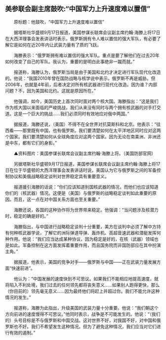 ## 美参联会副主席鼓吹:“中国军力上升速度难以置信”
　　原标题：他鼓吹，“中国军力上升速度难以置信”

　　据塔斯社华盛顿9月17日报道，美国参谋长联席会议副主席约翰·海滕上将17日在大西洋理事会发表讲话时表示，俄罗斯拥有令人难以置信的强大军队，有必要了解它是如何在近20年内让武装力量有了质的飞跃。

　　海滕表示：“俄罗斯拥有难以置信的强大军队。重点是要了解他们在过去20年如何改变了自己的军队。我认为，重要的是明白此事绝非一蹴而就。”

　　报道称，海滕认为，俄罗斯当局是由于美国和北约才决定进行军队现代化改造的。他说：“我国2010年曾在国防战略与核学说中表示，俄罗斯不再是威胁。但2006年，也就是4年前，后者决定对所有核武器进行现代化改造。因为谁？内部问题？不，因为美国和北约。这就是原因所在。”

　　他强调，如今，美国历史上首次同时面对两个核大国。海滕指出：“这是我们作为核大国以来面临的严峻挑战，我们从来没有同时与两个拥有核武器的对手打交道。这是一个巨大的挑战……我们必须同时有效地应对俄中两国。”

　　据报道，海滕还说，（美国）不得不在全世界对抗莫斯科和北京。他表示：“往西看——那里既有中国，也有俄罗斯。我们要清楚如何在太平洋地区同时应对这两个国家。我们要清楚如何从全球角度应对这两个国家。因为无论在南美洲、非洲还是中东，都有它们的身影。”

　　▲资料图片：美国参谋长联席会议副主席约翰·海滕上将。（美国防部官网）

　　另据塔斯社华盛顿9月17日报道，美国参谋长联席会议副主席约翰·海滕上将17日在位于华盛顿的大西洋理事会发表讲话时说，美国认为它与俄罗斯之间的军备控制协议和美俄战略稳定谈判对世界稳定具有重要意义。

　　报道援引海滕的话说：“你们应该知道别国核武器的情况，而他们也应该知道你们的（核武器）情况。这便是（美国）与俄罗斯的战略稳定谈判如此重要的原因。而且，这一点在对中国关系方面也至关重要。”

　　海滕还说，各国的这种协作将为世界带来稳定。他强调：“当问题涉及核潜力时，稳定的确是好的。”

　　海滕指出，与中国进行战略稳定谈判十分重要，美方在谈判中必须了解中方持有何种核武器学说，了解它的洲际弹道导弹、轰炸机、高超音速武器和潜艇发挥何种作用。他说：“我们应当达成某种协议，因为稳定是好的，在核（武器）领域也是如此。军备控制在这方面发挥着重要作用，而且国务院而非国防部应在其中扮演主角。”

　　据报道，他表示，美国的竞争对手——俄罗斯与中国——正在武装力量发展方面“快速前进”。

　　他认为：“中国发展的速度快到不可思议。如果我们不能相应地提高速度，就将陷入不利处境，我们过去的任何领先都将丧失意义……如果别人跑得更快，那么（你目前的）领先毫无意义……因为最终他们将赶上并超过你。我们不能允许这种情况的发生。”

　　报道称，海滕为此指出，升级美国的武装力量十分重要。他说：“我们朝这个方向前进的速度慢得不可思议。”他同时表示，战争是不可能发生的。他说：“（我们的）头号目标是不与俄罗斯和中国交战。这对世界不好，对我国不好，对中国和俄罗斯也不好。我们不希望发生这种情况。但为了避免这种情况，我们应当对它们进行有效的遏制。”

